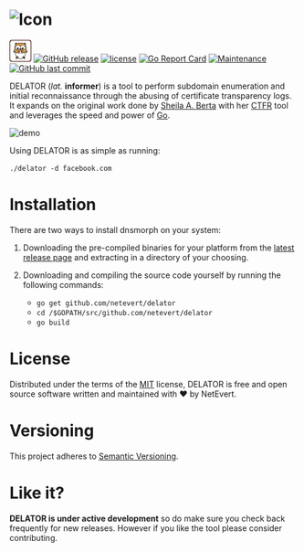 ![Icon](https://github.com/netevert/delator/blob/master/docs/icon.png)
=======
[![baby-gopher](https://raw.githubusercontent.com/drnic/babygopher-site/gh-pages/images/babygopher-logo-small.png)](http://www.babygopher.org)
[![GitHub release](https://img.shields.io/github/release/netevert/delator.svg?style=flat-square)](https://github.com/netevert/delator/releases)
[![license](https://img.shields.io/github/license/netevert/delator.svg?style=flat-square)](https://github.com/netevert/delator/blob/master/LICENSE)
[![Go Report Card](https://goreportcard.com/badge/github.com/netevert/delator?style=flat-square)](https://goreportcard.com/report/github.com/netevert/delator)
[![Maintenance](https://img.shields.io/maintenance/yes/2018.svg?style=flat-square)]()
[![GitHub last commit](https://img.shields.io/github/last-commit/netevert/delator.svg?style=flat-square)](https://github.com/netevert/delator/commit/master)

DELATOR (*lat.* **informer**) is a tool to perform subdomain enumeration and initial reconnaissance through the abusing of certificate transparency logs. It expands on the original work done by [Sheila A. Berta](https://github.com/UnaPibaGeek) with her [CTFR](https://github.com/UnaPibaGeek/ctfr) tool and leverages the speed and power of [Go](https://golang.org/). 

![demo](https://github.com/netevert/delator/blob/master/docs/demo.gif)

Using DELATOR is as simple as running: 

    ./delator -d facebook.com

Installation
============
There are two ways to install dnsmorph on your system:

1. Downloading the pre-compiled binaries for your platform from the [latest release page](https://github.com/netevert/delator/releases) and extracting in a directory of your choosing.

2. Downloading and compiling the source code yourself by running the following commands:

    - ```go get github.com/netevert/delator```
    - `cd /$GOPATH/src/github.com/netevert/delator`
    - `go build`

License
=======

Distributed under the terms of the [MIT](http://www.linfo.org/mitlicense.html) license, DELATOR is free and open
source software written and maintained with ❤ by NetEvert.

Versioning
==========

This project adheres to [Semantic Versioning](https://semver.org/).

Like it?
=========

 **DELATOR is under active development** so do make sure you check back frequently for new releases. However if you like the tool please consider contributing.

